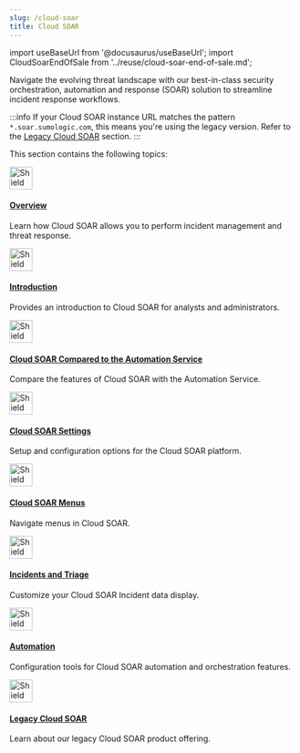 ```yaml
---
slug: /cloud-soar
title: Cloud SOAR
---
```


import useBaseUrl from '@docusaurus/useBaseUrl';
import CloudSoarEndOfSale from '../reuse/cloud-soar-end-of-sale.md';

<CloudSoarEndOfSale/>

Navigate the evolving threat landscape with our best-in-class security orchestration, automation and response (SOAR) solution to streamline incident response workflows.

:::info
If your Cloud SOAR instance URL matches the pattern `*.soar.sumologic.com`, this means you're using the legacy version. Refer to the [Legacy Cloud SOAR](/docs/cloud-soar/legacy/) section.
:::

This section contains the following topics:

<div className="box-wrapper" >
<div className="box smallbox card">
  <div className="container">
  <a href={useBaseUrl('docs/cloud-soar/overview')}><img src={useBaseUrl('img/icons/security/soar-2-color-icon.png')} alt="Shield and gear icon" width="40"/><h4>Overview</h4></a>
  <p>Learn how Cloud SOAR allows you to perform incident management and threat response.</p>
  </div>
</div><div className="box smallbox card">
  <div className="container">
  <a href={useBaseUrl('docs/cloud-soar/introduction')}><img src={useBaseUrl('img/icons/security/soar-2-color-icon.png')} alt="Shield and gear icon" width="40"/><h4>Introduction</h4></a>
  <p>Provides an introduction to Cloud SOAR for analysts and administrators. </p>
  </div>
</div>
<div className="box smallbox card">
  <div className="container">
  <a href={useBaseUrl('docs/cloud-soar/compared-to-automation-service')}><img src={useBaseUrl('img/icons/security/soar-2-color-icon.png')} alt="Shield and gear icon" width="40"/><h4>Cloud SOAR Compared to the Automation Service</h4></a>
  <p>Compare the features of Cloud SOAR with the Automation Service.</p>
  </div>
</div>
<div className="box smallbox card">
  <div className="container">
  <a href={useBaseUrl('docs/cloud-soar/settings')}><img src={useBaseUrl('img/icons/security/soar-2-color-icon.png')} alt="Shield and gear icon" width="40"/><h4>Cloud SOAR Settings</h4></a>
  <p>Setup and configuration options for the Cloud SOAR platform.</p>
  </div>
</div>
<div className="box smallbox card">
  <div className="container">
  <a href={useBaseUrl('docs/cloud-soar/menus')}><img src={useBaseUrl('img/icons/security/soar-2-color-icon.png')} alt="Shield and gear icon" width="40"/><h4>Cloud SOAR Menus</h4></a>
  <p>Navigate menus in Cloud SOAR.</p>
  </div>
</div>
<div className="box smallbox card">
  <div className="container">
  <a href={useBaseUrl('docs/cloud-soar/incidents-triage')}><img src={useBaseUrl('img/icons/security/soar-2-color-icon.png')} alt="Shield and gear icon" width="40"/><h4>Incidents and Triage</h4></a>
  <p>Customize your Cloud SOAR Incident data display.</p>
  </div>
</div>
<div className="box smallbox card">
  <div className="container">
  <a href={useBaseUrl('docs/cloud-soar/automation')}><img src={useBaseUrl('img/icons/security/soar-2-color-icon.png')} alt="Shield and gear icon" width="40"/><h4>Automation</h4></a>
  <p>Configuration tools for Cloud SOAR automation and orchestration features.</p>
  </div>
</div>
<div className="box smallbox card">
  <div className="container">
  <a href={useBaseUrl('docs/cloud-soar/legacy')}><img src={useBaseUrl('img/icons/security/soar-2-color-icon.png')} alt="Shield and gear icon" width="40"/><h4>Legacy Cloud SOAR</h4></a>
  <p>Learn about our legacy Cloud SOAR product offering.</p>
  </div>
</div>
</div>

